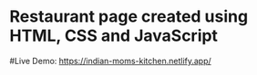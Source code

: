# Restaurant page created using HTML, CSS and JavaScript

#Live Demo: https://indian-moms-kitchen.netlify.app/
